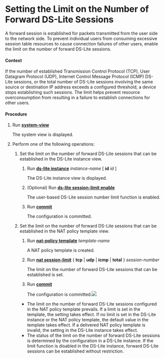 Setting the Limit on the Number of Forward DS-Lite Sessions
===========================================================

A forward session is established for packets transmitted from the user side to the network side. To prevent individual users from consuming excessive session table resources to cause connection failures of other users, enable the limit on the number of forward DS-Lite sessions.

#### Context

If the number of established Transmission Control Protocol (TCP), User Datagram Protocol (UDP), Internet Control Message Protocol (ICMP) DS-Lite sessions, or the total number of DS-Lite sessions involving the same source or destination IP address exceeds a configured threshold, a device stops establishing such sessions. The limit helps prevent resource overconsumption from resulting in a failure to establish connections for other users.


#### Procedure

1. Run [**system-view**](cmdqueryname=system-view)
   
   
   
   The system view is displayed.
2. Perform one of the following operations:
   1. Set the limit on the number of forward DS-Lite sessions that can be established in the DS-Lite instance view.
      
      
      1. Run [**ds-lite instance**](cmdqueryname=ds-lite+instance) *instance-name* [ **id** *id* ]
         
         The DS-Lite instance view is displayed.
      2. (Optional) Run [**ds-lite session-limit enable**](cmdqueryname=ds-lite+session-limit+enable)
         
         The user-based DS-Lite session number limit function is enabled.
      3. Run [**commit**](cmdqueryname=commit)
         
         The configuration is committed.
   2. Set the limit on the number of forward DS-Lite sessions that can be established in the NAT policy template view.
      
      
      1. Run [**nat-policy template**](cmdqueryname=nat-policy+template) *template-name*
         
         A NAT policy template is created.
      2. Run [**nat session-limit**](cmdqueryname=nat+session-limit) { **tcp** | **udp** | **icmp** | **total** } *session-number*
         
         The limit on the number of forward DS-Lite sessions that can be established is set.
      3. Run [**commit**](cmdqueryname=commit)
         
         The configuration is committed.![](../../../../public_sys-resources/note_3.0-en-us.png) 
      * The limit on the number of forward DS-Lite sessions configured in the NAT policy template prevails. If a limit is set in the template, the setting takes effect. If no limit is set in the DS-Lite instance or the NAT policy template, the default value in the template takes effect. If a delivered NAT policy template is invalid, the setting in the DS-Lite instance takes effect.
      * The status of the limit on the number of forward DS-Lite sessions is determined by the configuration in a DS-Lite instance. If the limit function is disabled in the DS-Lite instance, forward DS-Lite sessions can be established without restriction.